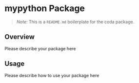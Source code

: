 # mypython Package

> *Note:* This is a `README.md` boilerplate for the coda package.

## Overview

Please describe your package here

## Usage

Please describe how to use your package here
